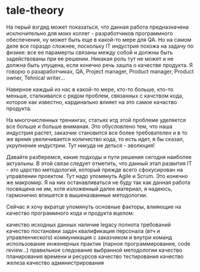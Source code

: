 # tale-theory

На перый взгдяд может показаться, что данная работа предназначена исключительно для
моих коллег - разработчиков программного обеспечения, ну может быть еще 
в какой-то мере для QA. Но на самом деле все гораздо сложнее, поскольку 
IT индустрия похожа на задачу по физике: все ее парамерты связаны между собой
и должны быть задействованы при ее решении. Никакая роль тут не может и не должна 
быть упущена, если конечно речь зашла о качестве продукта. Я говорю о разаработчиках, QA, Project manager, Product manager, Product owner, Tehnical writer...

Наверное каждый из нас в какой-то мере, кто-то больше, кто-то меньше, сталкивался
с рядом проблем, связанных с качством кода, которое как известно, кардинально влияет на это самое качаство продукта.

На многочисленных тренингах, статьях итд этой проблеме уделяется все больше и больше вниманая. Это обусловлено тем, что наша индустрия растет, заказчик становится все более требователен и в то же время увеличивается количество кода, то есть идет, я бы сказал, укрупнение индустрии. Тут никуда не деться - эволюция!

Давайте разберемся, какие подходы и пути решения сегодня наиболее актуальны.
В этой связи следует отметить, что данный этап развития IT - это царство методологий, который прежде всего сфокусирован на управлении проектом. Тут надо упомянуть Agile и Scrum. Это конечно же макромир. Я на них останавливаться не буду так как данная работа посвящена не им, хотя изложенный далее материал, я надеюсь, гармонично впишется в вышеназванные методологии.

Сейчас я хочу вкратце упомянуть основные факторы, влияющие на качество программного кода и продукта вцелом:

качество исходных данных
наличие legacy
полнота требований
качество постановки задач
квалификация персонала (втч и управленческого)
коммуникация с заказчиком и внутри команд
использование инженерных практик (парное программирование, code review...)
правильное следование выбранной методологии
качество планирования времени и ресурсов
качество тестирования
качество железа
качество администрирования


